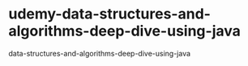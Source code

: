 # udemy-data-structures-and-algorithms-deep-dive-using-java
data-structures-and-algorithms-deep-dive-using-java
